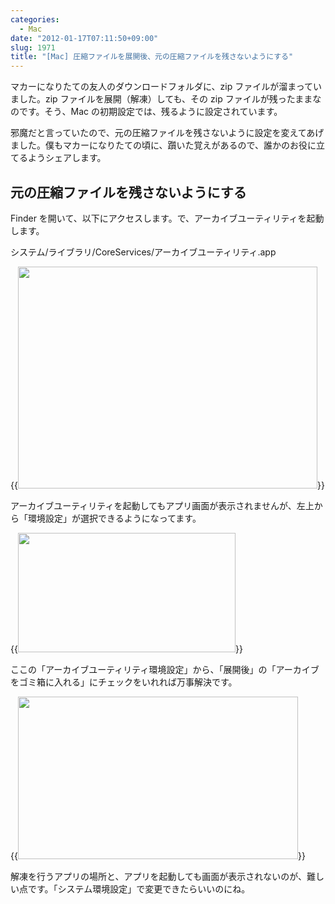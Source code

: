 ```yaml
---
categories:
  - Mac
date: "2012-01-17T07:11:50+09:00"
slug: 1971
title: "[Mac] 圧縮ファイルを展開後、元の圧縮ファイルを残さないようにする"
---
```


マカーになりたての友人のダウンロードフォルダに、zip ファイルが溜まっていました。zip ファイルを展開（解凍）しても、その zip ファイルが残ったままなのです。そう、Mac の初期設定では、残るように設定されています。

邪魔だと言っていたので、元の圧縮ファイルを残さないように設定を変えてあげました。僕もマカーになりたての頃に、躓いた覚えがあるので、誰かのお役に立てるようシェアします。

## 元の圧縮ファイルを残さないようにする

Finder を開いて、以下にアクセスします。で、アーカイブユーティリティを起動します。

システム/ライブラリ/CoreServices/アーカイブユーティリティ.app

{{<img alt="" src="/images/2012/01/1971_1.png" width="479" height="355">}}

アーカイブユーティリティを起動してもアプリ画面が表示されませんが、左上から「環境設定」が選択できるようになってます。

{{<img alt="" src="/images/2012/01/1971_2.png" width="348" height="191">}}

ここの「アーカイブユーティリティ環境設定」から、「展開後」の「アーカイブをゴミ箱に入れる」にチェックをいれれば万事解決です。

{{<img alt="" src="/images/2012/01/1971_3.png" width="448" height="260">}}

解凍を行うアプリの場所と、アプリを起動しても画面が表示されないのが、難しい点です。「システム環境設定」で変更できたらいいのにね。
